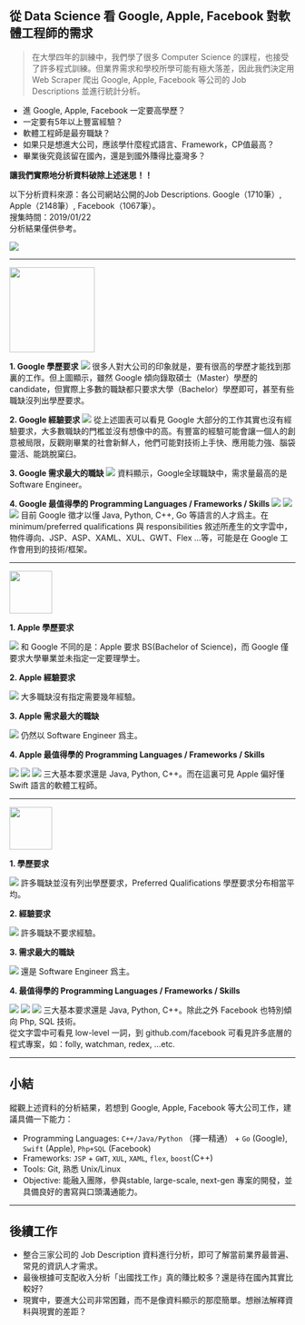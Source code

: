 從 Data Science 看 Google, Apple, Facebook 對軟體工程師的需求
---
> 在大學四年的訓練中，我們學了很多 Computer Science 的課程，也接受了許多程式訓練。但業界需求和學校所學可能有極大落差，因此我們決定用 Web Scraper 爬出 Google, Apple, Facebook 等公司的 Job Descriptions 並進行統計分析。

* 進 Google, Apple, Facebook 一定要高學歷？
* 一定要有5年以上豐富經驗？
* 軟體工程師是最夯職缺？
* 如果只是想進大公司，應該學什麼程式語言、Framework，CP值最高？
* 畢業後究竟該留在國內，還是到國外賺得比臺灣多？

**讓我們實際地分析資料破除上述迷思！！**

以下分析資料來源：各公司網站公開的Job Descriptions. Google（1710筆）, Apple（2148筆）, Facebook（1067筆）。    
搜集時間：2019/01/22    
分析結果僅供參考。

![](https://i.imgur.com/KNFJ3Tg.png)

---
<img src="https://upload.wikimedia.org/wikipedia/commons/thumb/2/2f/Google_2015_logo.svg/1200px-Google_2015_logo.svg.png" width="150">

**1. Google 學歷要求**
![](https://i.imgur.com/imfFohS.png) 
很多人對大公司的印象就是，要有很高的學歷才能找到那裏的工作。但上圖顯示，雖然 Google 傾向錄取碩士（Master）學歷的 candidate，但實際上多數的職缺都只要求大學（Bachelor）學歷即可，甚至有些職缺沒列出學歷要求。

**2. Google 經驗要求**
![](https://i.imgur.com/Gyb57X7.png)
從上述圖表可以看見 Google 大部分的工作其實也沒有經驗要求，大多數職缺的門檻並沒有想像中的高。有豐富的經驗可能會讓一個人的創意被局限，反觀剛畢業的社會新鮮人，他們可能對技術上手快、應用能力強、腦袋靈活、能跳脫窠臼。

**3. Google 需求最大的職缺**
![](https://i.imgur.com/Ep4qsy6.png)
資料顯示，Google全球職缺中，需求量最高的是 Software Engineer。

**4. Google 最值得學的 Programming Languages / Frameworks / Skills**
![](https://i.imgur.com/9cBGHUC.png)
![](https://i.imgur.com/CMTSXNs.png)
![](https://i.imgur.com/SHqUmhW.png)
目前 Google 徵才以懂 Java, Python, C++, Go 等語言的人才爲主。在 minimum/preferred qualifications 與 responsibilities 敘述所產生的文字雲中，物件導向、JSP、ASP、XAML、XUL、GWT、Flex ...等，可能是在 Google 工作會用到的技術/框架。

---

<img src="https://www.apple.com/ac/structured-data/images/knowledge_graph_logo.png?201606271147" width="75">

**1. Apple 學歷要求**

![](https://i.imgur.com/WnMrREt.png)
和 Google 不同的是：Apple 要求 BS(Bachelor of Science)，而 Google 僅要求大學畢業並未指定一定要理學士。

**2. Apple 經驗要求**

![](https://i.imgur.com/OBcLdTs.png)
大多職缺沒有指定需要幾年經驗。

**3. Apple 需求最大的職缺**

![](https://i.imgur.com/gYEtyTm.png)
仍然以 Software Engineer 爲主。

**4. Apple 最值得學的 Programming Languages / Frameworks / Skills**

![](https://i.imgur.com/0XPNKYh.png)
![](https://i.imgur.com/5HQZKns.png)
![](https://i.imgur.com/OuwUYaL.png)
三大基本要求還是 Java, Python, C++。而在這裏可見 Apple 偏好懂 Swift 語言的軟體工程師。

---

<img src="https://upload.wikimedia.org/wikipedia/commons/thumb/c/cd/Facebook_logo_%28square%29.png/900px-Facebook_logo_%28square%29.png" width="75">

**1. 學歷要求**

![](https://i.imgur.com/iBD2zdc.png)
許多職缺並沒有列出學歷要求，Preferred Qualifications 學歷要求分布相當平均。

**2. 經驗要求**

![](https://i.imgur.com/l3vprsr.png)
許多職缺不要求經驗。

**3. 需求最大的職缺**

![](https://i.imgur.com/MAz6J9z.png)
還是 Software Engineer 爲主。

**4. 最值得學的 Programming Languages / Frameworks / Skills**

![](https://i.imgur.com/MwIZl1O.png)
![](https://i.imgur.com/Mi2vvny.png)
![](https://i.imgur.com/pOUcZVT.png)
三大基本要求還是 Java, Python, C++。除此之外 Facebook 也特別傾向 Php, SQL 技術。    
從文字雲中可看見 low-level 一詞，到 github.com/facebook 可看見許多底層的程式專案，如：folly, watchman, redex, ...etc. 

---

## 小結
縱觀上述資料的分析結果，若想到 Google, Apple, Facebook 等大公司工作，建議具備一下能力：
* Programming Languages: `C++/Java/Python` （擇一精通） + `Go` (Google), `Swift` (Apple), `Php+SQL` (Facebook)
* Frameworks: `JSP` + `GWT`, `XUL`, `XAML`, `flex`, `boost`(C++)
* Tools: Git, 熟悉 Unix/Linux
* Objective: 能融入團隊，參與stable, large-scale, next-gen 專案的開發，並具備良好的書寫與口頭溝通能力。

---

## 後續工作
* 整合三家公司的 Job Description 資料進行分析，即可了解當前業界最普遍、常見的資訊人才需求。
* 最後根據可支配收入分析「出國找工作」真的賺比較多？還是待在國內其實比較好?
* 現實中，要進大公司非常困難，而不是像資料顯示的那麼簡單。想辦法解釋資料與現實的差距？
